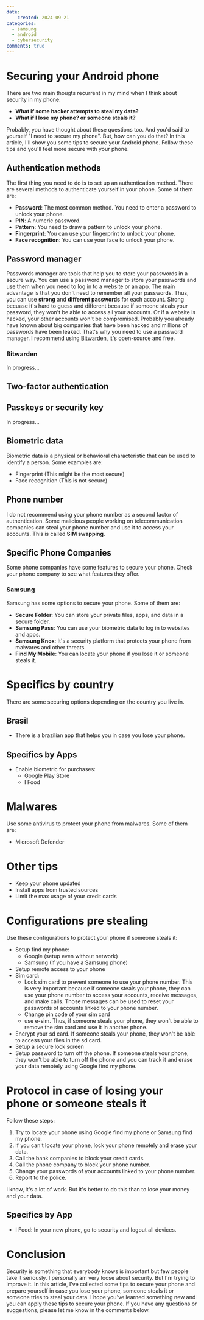 ```yaml
---
date:
    created: 2024-09-21
categories:
  - samsung
  - android
  - cybersecurity
comments: true
---
```


# Securing your Android phone

There are two main thougts recurrent in my mind when I think about security in my phone:

- **What if some hacker attempts to steal my data?**
- **What if I lose my phone? or someone steals it?**

Probably, you have thought about these questions too. And you'd said to yourself
"I need to secure my phone". But, how can you do that? In this article, I'll show you
some tips to secure your Android phone.
Follow these tips and you'll feel more secure with your phone.

<!-- more -->


## Authentication methods

The first thing you need to do is to set up an authentication method. There are several
methods to authenticate yourself in your phone. Some of them are:

- **Password**: The most common method. You need to enter a password to unlock your phone.
- **PIN**: A numeric password.
- **Pattern**: You need to draw a pattern to unlock your phone.
- **Fingerprint**: You can use your fingerprint to unlock your phone.
- **Face recognition**: You can use your face to unlock your phone.


## Password manager

Passwords manager are tools that help you to store your passwords in a secure way. You can use
a password manager to store your passwords and use them when you need to log in to a website or
an app.
The main advantage is that you don't need to remember all your passwords.
Thus, you can use **strong** and **different passwords** for each account.
Strong becuase it's hard to guess and different because if someone steals your password, they
won't be able to access all your accounts.
Or if a website is hacked, your other accounts won't be compromised.
Probably you already have known about big companies that have been hacked and millions of
passwords have been leaked. That's why you need to use a password manager.
I recommend using [Bitwarden](https://bitwarden.com/), it's open-source and free.

### Bitwarden

In progress...


## Two-factor authentication

## Passkeys or security key

In progress...

## Biometric data

Biometric data is a physical or behavioral characteristic that can be used to identify a person.
Some examples are:

- Fingerprint (This might be the most secure)
- Face recognition (This is not secure)


## Phone number

I do not recommend using your phone number as a second factor of authentication.
Some malicious people working on telecommunication companies can steal your phone number
and use it to access your accounts. This is called **SIM swapping**.

## Specific Phone Companies

Some phone companies have some features to secure your phone.
Check your phone company to see what features they offer.

### Samsung

Samsung has some options to secure your phone. Some of them are:

- **Secure Folder**: You can store your private files, apps, and data in a secure folder.
- **Samsung Pass**: You can use your biometric data to log in to websites and apps.
- **Samsung Knox**: It's a security platform that protects your phone from malwares and other threats.
- **Find My Mobile**: You can locate your phone if you lose it or someone steals it.

# Specifics by country

There are some securing options depending on the country you live in.

## Brasil

- There is a brazilian app that helps you in case you lose your phone.


## Specifics by Apps

- Enable biometric for purchases:
    - Google Play Store
    - I Food

# Malwares

Use some antivirus to protect your phone from malwares. Some of them are:
- Microsoft Defender

# Other tips

- Keep your phone updated
- Install apps from trusted sources
- Limit the max usage of your credit cards

# Configurations pre stealing

Use these configurations to protect your phone if someone steals it:

- Setup find my phone:
    - Google (setup even without network)
    - Samsung (If you have a Samsung phone)
- Setup remote access to your phone
- Sim card:
    - Lock sim card to prevent someone to use your phone number. This is very
      important because if someone steals your phone, they can use your phone number
      to access your accounts, receive messages, and make calls. Those messages
      can be used to reset your passwords of accounts linked to your phone number.
    - Change pin code of your sim card
    - use e-sim. Thus, if someone steals your phone, they won't be able to
      remove the sim card and use it in another phone.
- Encrypt your sd card. If someone steals your phone, they won't be able to access
  your files in the sd card.
- Setup a secure lock screen
- Setup password to turn off the phone. If someone steals your phone, they won't be able
  to turn off the phone and you can track it and erase your data remotely using Google find my phone.

# Protocol in case of losing your phone or someone steals it

Follow these steps:

1. Try to locate your phone using Google find my phone or Samsung find my phone.
2. If you can't locate your phone, lock your phone remotely and erase your data.
3. Call the bank companies to block your credit cards.
4. Call the phone company to block your phone number.
5. Change your passwords of your accounts linked to your phone number.
6. Report to the police.

I know, it's a lot of work. But it's better to do this than to lose your money and your data.

## Specifics by App

- I Food: In your new phone, go to security and logout all devices.

# Conclusion

Security is something that everybody knows is important but few people take it seriously.
I personally am very loose about security. But I'm trying to improve it.
In this article, I've collected some tips to secure your phone and prepare yourself
in case you lose your phone, someone steals it or someone tries to steal your data.
I hope you've learned something new and you can apply these tips to secure your phone.
If you have any questions or suggestions, please let me know in the comments below.
